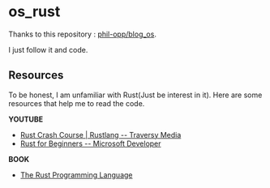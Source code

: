 # os_rust
Thanks to this repository : [phil-opp/blog_os](https://github.com/phil-opp/blog_os).

I just follow it and code.

## Resources
To be honest, I am unfamiliar with Rust(Just be interest in it). Here are some resources that help me to read the code.

**YOUTUBE**
- [Rust Crash Course | Rustlang  -- Traversy Media](https://www.youtube.com/watch?v=zF34dRivLOw)
- [Rust for Beginners -- Microsoft Developer](https://www.youtube.com/playlist?list=PLlrxD0HtieHjbTjrchBwOVks_sr8EVW1x)

**BOOK**
- [The Rust Programming Language](https://doc.rust-lang.org/stable/book/)
